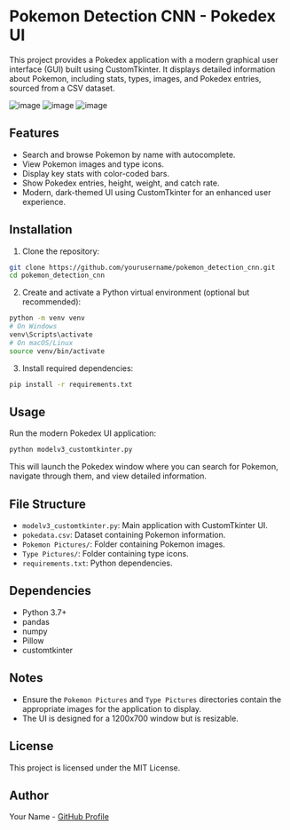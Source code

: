 # Pokemon Detection CNN - Pokedex UI

This project provides a Pokedex application with a modern graphical user interface (GUI) built using CustomTkinter. It displays detailed information about Pokemon, including stats, types, images, and Pokedex entries, sourced from a CSV dataset.

![image](https://github.com/user-attachments/assets/def1167e-20ba-4dc2-93c9-e0ea8926d485)
![image](https://github.com/user-attachments/assets/590d28a6-7dcc-4c54-8347-34e3114cd2f9)
![image](https://github.com/user-attachments/assets/86bf9837-556b-4c04-8aa0-0dfdeb194a71)

## Features

- Search and browse Pokemon by name with autocomplete.
- View Pokemon images and type icons.
- Display key stats with color-coded bars.
- Show Pokedex entries, height, weight, and catch rate.
- Modern, dark-themed UI using CustomTkinter for an enhanced user experience.

## Installation

1. Clone the repository:

```bash
git clone https://github.com/yourusername/pokemon_detection_cnn.git
cd pokemon_detection_cnn
```

2. Create and activate a Python virtual environment (optional but recommended):

```bash
python -m venv venv
# On Windows
venv\Scripts\activate
# On macOS/Linux
source venv/bin/activate
```

3. Install required dependencies:

```bash
pip install -r requirements.txt
```

## Usage

Run the modern Pokedex UI application:

```bash
python modelv3_customtkinter.py
```

This will launch the Pokedex window where you can search for Pokemon, navigate through them, and view detailed information.

## File Structure

- `modelv3_customtkinter.py`: Main application with CustomTkinter UI.
- `pokedata.csv`: Dataset containing Pokemon information.
- `Pokemon Pictures/`: Folder containing Pokemon images.
- `Type Pictures/`: Folder containing type icons.
- `requirements.txt`: Python dependencies.

## Dependencies

- Python 3.7+
- pandas
- numpy
- Pillow
- customtkinter

## Notes

- Ensure the `Pokemon Pictures` and `Type Pictures` directories contain the appropriate images for the application to display.
- The UI is designed for a 1200x700 window but is resizable.

## License

This project is licensed under the MIT License.

## Author

Your Name - [GitHub Profile](https://github.com/yourusername)
